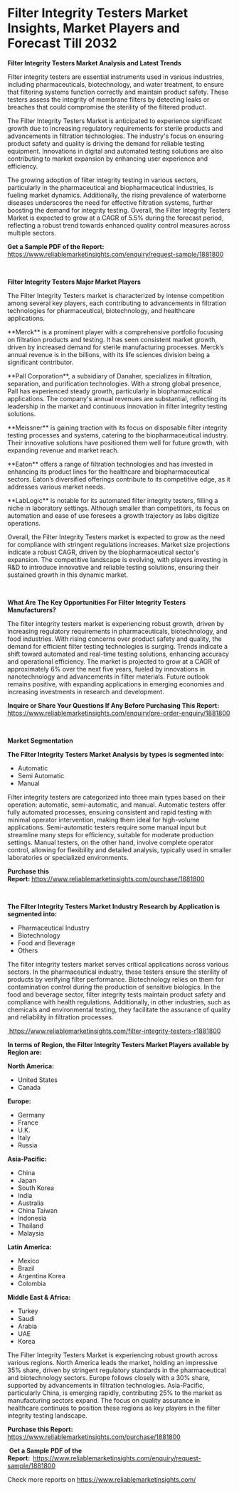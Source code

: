 <p><h1>Filter Integrity Testers Market Insights, Market Players and Forecast Till 2032</h1></p><p><strong>Filter Integrity Testers Market Analysis and Latest Trends</strong></p>
<p><p>Filter integrity testers are essential instruments used in various industries, including pharmaceuticals, biotechnology, and water treatment, to ensure that filtering systems function correctly and maintain product safety. These testers assess the integrity of membrane filters by detecting leaks or breaches that could compromise the sterility of the filtered product. </p><p>The Filter Integrity Testers Market is anticipated to experience significant growth due to increasing regulatory requirements for sterile products and advancements in filtration technologies. The industry's focus on ensuring product safety and quality is driving the demand for reliable testing equipment. Innovations in digital and automated testing solutions are also contributing to market expansion by enhancing user experience and efficiency.</p><p>The growing adoption of filter integrity testing in various sectors, particularly in the pharmaceutical and biopharmaceutical industries, is fueling market dynamics. Additionally, the rising prevalence of waterborne diseases underscores the need for effective filtration systems, further boosting the demand for integrity testing. Overall, the Filter Integrity Testers Market is expected to grow at a CAGR of 5.5% during the forecast period, reflecting a robust trend towards enhanced quality control measures across multiple sectors.</p></p>
<p><strong>Get a Sample PDF of the Report:&nbsp;</strong> <a href="https://www.reliablemarketinsights.com/enquiry/request-sample/1881800?utm_campaign=2110&utm_medium=2&utm_source=Github&utm_content=ia&utm_term=23022025&utm_id=filter-integrity-testers">https://www.reliablemarketinsights.com/enquiry/request-sample/1881800</a></p>
<p>&nbsp;</p>
<p><strong>Filter Integrity Testers Major Market Players</strong></p>
<p><p>The Filter Integrity Testers market is characterized by intense competition among several key players, each contributing to advancements in filtration technologies for pharmaceutical, biotechnology, and healthcare applications.</p><p>**Merck** is a prominent player with a comprehensive portfolio focusing on filtration products and testing. It has seen consistent market growth, driven by increased demand for sterile manufacturing processes. Merck’s annual revenue is in the billions, with its life sciences division being a significant contributor.</p><p>**Pall Corporation**, a subsidiary of Danaher, specializes in filtration, separation, and purification technologies. With a strong global presence, Pall has experienced steady growth, particularly in biopharmaceutical applications. The company's annual revenues are substantial, reflecting its leadership in the market and continuous innovation in filter integrity testing solutions.</p><p>**Meissner** is gaining traction with its focus on disposable filter integrity testing processes and systems, catering to the biopharmaceutical industry. Their innovative solutions have positioned them well for future growth, with expanding revenue and market reach.</p><p>**Eaton** offers a range of filtration technologies and has invested in enhancing its product lines for the healthcare and biopharmaceutical sectors. Eaton’s diversified offerings contribute to its competitive edge, as it addresses various market needs.</p><p>**LabLogic** is notable for its automated filter integrity testers, filling a niche in laboratory settings. Although smaller than competitors, its focus on automation and ease of use foresees a growth trajectory as labs digitize operations.</p><p>Overall, the Filter Integrity Testers market is expected to grow as the need for compliance with stringent regulations increases. Market size projections indicate a robust CAGR, driven by the biopharmaceutical sector's expansion. The competitive landscape is evolving, with players investing in R&D to introduce innovative and reliable testing solutions, ensuring their sustained growth in this dynamic market.</p></p>
<p>&nbsp;</p>
<p><strong>What Are The Key Opportunities For Filter Integrity Testers Manufacturers?</strong></p>
<p><p>The filter integrity testers market is experiencing robust growth, driven by increasing regulatory requirements in pharmaceuticals, biotechnology, and food industries. With rising concerns over product safety and quality, the demand for efficient filter testing technologies is surging. Trends indicate a shift toward automated and real-time testing solutions, enhancing accuracy and operational efficiency. The market is projected to grow at a CAGR of approximately 6% over the next five years, fueled by innovations in nanotechnology and advancements in filter materials. Future outlook remains positive, with expanding applications in emerging economies and increasing investments in research and development.</p></p>
<p><strong>Inquire or Share Your Questions If Any Before Purchasing This Report:</strong> <a href="https://www.reliablemarketinsights.com/enquiry/pre-order-enquiry/1881800?utm_campaign=2110&utm_medium=2&utm_source=Github&utm_content=ia&utm_term=23022025&utm_id=filter-integrity-testers">https://www.reliablemarketinsights.com/enquiry/pre-order-enquiry/1881800</a></p>
<p>&nbsp;</p>
<p><strong>Market Segmentation</strong></p>
<p><strong>The Filter Integrity Testers Market Analysis by types is segmented into:</strong></p>
<p><ul><li>Automatic</li><li>Semi Automatic</li><li>Manual</li></ul></p>
<p><p>Filter integrity testers are categorized into three main types based on their operation: automatic, semi-automatic, and manual. Automatic testers offer fully automated processes, ensuring consistent and rapid testing with minimal operator intervention, making them ideal for high-volume applications. Semi-automatic testers require some manual input but streamline many steps for efficiency, suitable for moderate production settings. Manual testers, on the other hand, involve complete operator control, allowing for flexibility and detailed analysis, typically used in smaller laboratories or specialized environments.</p></p>
<p><strong>Purchase this Report:&nbsp;</strong><a href="https://www.reliablemarketinsights.com/purchase/1881800?utm_campaign=2110&utm_medium=2&utm_source=Github&utm_content=ia&utm_term=23022025&utm_id=filter-integrity-testers">https://www.reliablemarketinsights.com/purchase/1881800</a></p>
<p>&nbsp;</p>
<p><strong>The Filter Integrity Testers Market Industry Research by Application is segmented into:</strong></p>
<p><ul><li>Pharmaceutical Industry</li><li>Biotechnology</li><li>Food and Beverage</li><li>Others</li></ul></p>
<p><p>The filter integrity testers market serves critical applications across various sectors. In the pharmaceutical industry, these testers ensure the sterility of products by verifying filter performance. Biotechnology relies on them for contamination control during the production of sensitive biologics. In the food and beverage sector, filter integrity tests maintain product safety and compliance with health regulations. Additionally, in other industries, such as chemicals and environmental testing, they facilitate the assurance of quality and reliability in filtration processes.</p></p>
<p><a href="https://www.reliablemarketinsights.com/filter-integrity-testers-r1881800?utm_campaign=2110&utm_medium=2&utm_source=Github&utm_content=ia&utm_term=23022025&utm_id=filter-integrity-testers">&nbsp;https://www.reliablemarketinsights.com/filter-integrity-testers-r1881800</a></p>
<p><strong>In terms of Region, the Filter Integrity Testers Market Players available by Region are:</strong></p>
<p>
    <p> <strong> North America: </strong>
        <ul>
            <li>United States</li>
            <li>Canada</li>
        </ul>
        </p> 
    <p> <strong> Europe: </strong>
        <ul>
            <li>Germany</li>
            <li>France</li>
            <li>U.K.</li>
            <li>Italy</li>
            <li>Russia</li>
        </ul>
        </p> 
    <p> <strong> Asia-Pacific: </strong>
        <ul>
            <li>China</li>
            <li>Japan</li>
            <li>South Korea</li>
            <li>India</li>
            <li>Australia</li>
            <li>China Taiwan</li>
            <li>Indonesia</li>
            <li>Thailand</li>
            <li>Malaysia</li>
        </ul>
        </p> 
    <p> <strong> Latin America: </strong>
        <ul>
            <li>Mexico</li>
            <li>Brazil</li>
            <li>Argentina Korea</li>
            <li>Colombia</li>
        </ul>
        </p> 
    <p> <strong> Middle East & Africa: </strong>
        <ul>
            <li>Turkey</li>
            <li>Saudi</li>
            <li>Arabia</li>
            <li>UAE</li>
            <li>Korea</li>
        </ul>
    </p>
    </p>
<p><p>The Filter Integrity Testers Market is experiencing robust growth across various regions. North America leads the market, holding an impressive 35% share, driven by stringent regulatory standards in the pharmaceutical and biotechnology sectors. Europe follows closely with a 30% share, supported by advancements in filtration technologies. Asia-Pacific, particularly China, is emerging rapidly, contributing 25% to the market as manufacturing sectors expand. The focus on quality assurance in healthcare continues to position these regions as key players in the filter integrity testing landscape.</p></p>
<p><strong>Purchase this Report: </strong><a href="https://www.reliablemarketinsights.com/purchase/1881800?utm_campaign=2110&utm_medium=2&utm_source=Github&utm_content=ia&utm_term=23022025&utm_id=filter-integrity-testers">https://www.reliablemarketinsights.com/purchase/1881800</a></p>
<p>&nbsp;<strong>Get a Sample PDF of the Report:&nbsp;&nbsp;</strong><a href="https://www.reliablemarketinsights.com/enquiry/request-sample/1881800?utm_campaign=2110&utm_medium=2&utm_source=Github&utm_content=ia&utm_term=23022025&utm_id=filter-integrity-testers">https://www.reliablemarketinsights.com/enquiry/request-sample/1881800</a></p>
<p><strong></strong></p>
<p>Check more reports on <a href="https://www.reliablemarketinsights.com/?utm_campaign=2110&utm_medium=2&utm_source=Github&utm_content=ia&utm_term=23022025&utm_id=filter-integrity-testers">https://www.reliablemarketinsights.com/</a></p>